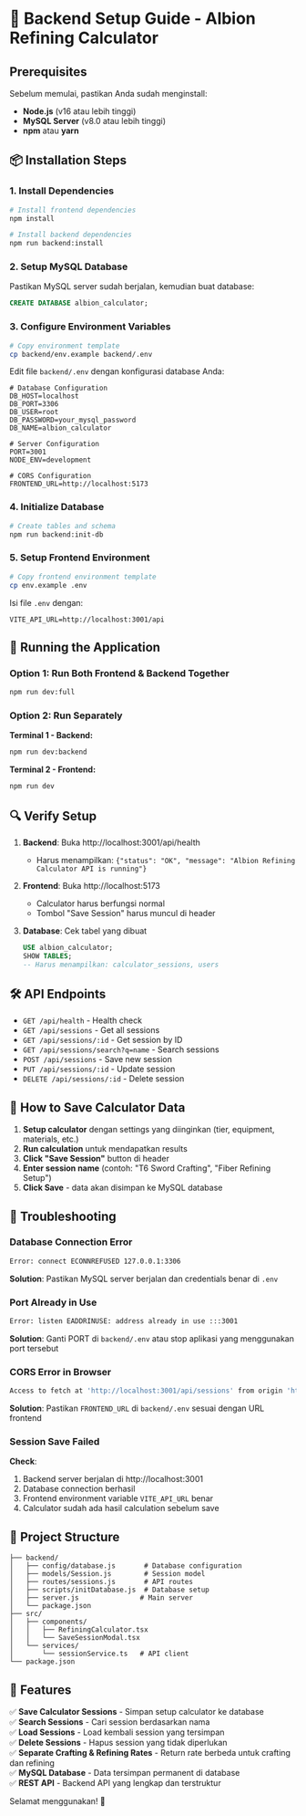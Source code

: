 # 🚀 Backend Setup Guide - Albion Refining Calculator

## Prerequisites

Sebelum memulai, pastikan Anda sudah menginstall:
- **Node.js** (v16 atau lebih tinggi)
- **MySQL Server** (v8.0 atau lebih tinggi)
- **npm** atau **yarn**

## 📦 Installation Steps

### 1. Install Dependencies

```bash
# Install frontend dependencies
npm install

# Install backend dependencies
npm run backend:install
```

### 2. Setup MySQL Database

Pastikan MySQL server sudah berjalan, kemudian buat database:

```sql
CREATE DATABASE albion_calculator;
```

### 3. Configure Environment Variables

```bash
# Copy environment template
cp backend/env.example backend/.env
```

Edit file `backend/.env` dengan konfigurasi database Anda:

```env
# Database Configuration
DB_HOST=localhost
DB_PORT=3306
DB_USER=root
DB_PASSWORD=your_mysql_password
DB_NAME=albion_calculator

# Server Configuration
PORT=3001
NODE_ENV=development

# CORS Configuration
FRONTEND_URL=http://localhost:5173
```

### 4. Initialize Database

```bash
# Create tables and schema
npm run backend:init-db
```

### 5. Setup Frontend Environment

```bash
# Copy frontend environment template
cp env.example .env
```

Isi file `.env` dengan:
```env
VITE_API_URL=http://localhost:3001/api
```

## 🚀 Running the Application

### Option 1: Run Both Frontend & Backend Together
```bash
npm run dev:full
```

### Option 2: Run Separately

**Terminal 1 - Backend:**
```bash
npm run dev:backend
```

**Terminal 2 - Frontend:**
```bash
npm run dev
```

## 🔍 Verify Setup

1. **Backend**: Buka http://localhost:3001/api/health
   - Harus menampilkan: `{"status": "OK", "message": "Albion Refining Calculator API is running"}`

2. **Frontend**: Buka http://localhost:5173
   - Calculator harus berfungsi normal
   - Tombol "Save Session" harus muncul di header

3. **Database**: Cek tabel yang dibuat
   ```sql
   USE albion_calculator;
   SHOW TABLES;
   -- Harus menampilkan: calculator_sessions, users
   ```

## 🛠️ API Endpoints

- `GET /api/health` - Health check
- `GET /api/sessions` - Get all sessions
- `GET /api/sessions/:id` - Get session by ID
- `GET /api/sessions/search?q=name` - Search sessions
- `POST /api/sessions` - Save new session
- `PUT /api/sessions/:id` - Update session
- `DELETE /api/sessions/:id` - Delete session

## 💾 How to Save Calculator Data

1. **Setup calculator** dengan settings yang diinginkan (tier, equipment, materials, etc.)
2. **Run calculation** untuk mendapatkan results
3. **Click "Save Session"** button di header
4. **Enter session name** (contoh: "T6 Sword Crafting", "Fiber Refining Setup")
5. **Click Save** - data akan disimpan ke MySQL database

## 🔧 Troubleshooting

### Database Connection Error
```bash
Error: connect ECONNREFUSED 127.0.0.1:3306
```
**Solution**: Pastikan MySQL server berjalan dan credentials benar di `.env`

### Port Already in Use
```bash
Error: listen EADDRINUSE: address already in use :::3001
```
**Solution**: Ganti PORT di `backend/.env` atau stop aplikasi yang menggunakan port tersebut

### CORS Error in Browser
```bash
Access to fetch at 'http://localhost:3001/api/sessions' from origin 'http://localhost:5173' has been blocked by CORS policy
```
**Solution**: Pastikan `FRONTEND_URL` di `backend/.env` sesuai dengan URL frontend

### Session Save Failed
**Check**:
1. Backend server berjalan di http://localhost:3001
2. Database connection berhasil
3. Frontend environment variable `VITE_API_URL` benar
4. Calculator sudah ada hasil calculation sebelum save

## 📁 Project Structure

```
├── backend/
│   ├── config/database.js       # Database configuration
│   ├── models/Session.js        # Session model
│   ├── routes/sessions.js       # API routes
│   ├── scripts/initDatabase.js  # Database setup
│   ├── server.js               # Main server
│   └── package.json
├── src/
│   ├── components/
│   │   ├── RefiningCalculator.tsx
│   │   └── SaveSessionModal.tsx
│   └── services/
│       └── sessionService.ts   # API client
└── package.json
```

## 🎯 Features

✅ **Save Calculator Sessions** - Simpan setup calculator ke database  
✅ **Search Sessions** - Cari session berdasarkan nama  
✅ **Load Sessions** - Load kembali session yang tersimpan  
✅ **Delete Sessions** - Hapus session yang tidak diperlukan  
✅ **Separate Crafting & Refining Rates** - Return rate berbeda untuk crafting dan refining  
✅ **MySQL Database** - Data tersimpan permanent di database  
✅ **REST API** - Backend API yang lengkap dan terstruktur  

Selamat menggunakan! 🎉
